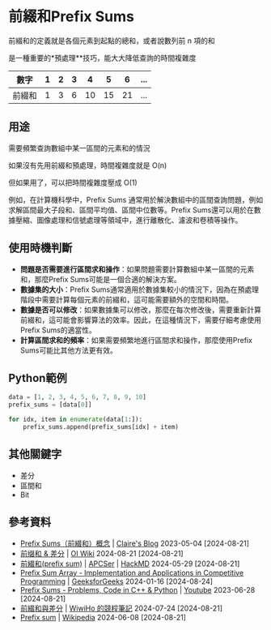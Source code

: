 # 前綴和Prefix Sums
前綴和的定義就是各個元素到起點的總和，或者說數列前 n 項的和

是一種重要的*預處理**技巧，能大大降低查詢的時間複雜度

|數字|1|2|3|4|5|6|...|
|-|-|-|-|-|-|-|-|
|前綴和|1|3|6|10|15|21|...|

## 用途
需要頻繁查詢數組中某一區間的元素和的情況

如果沒有先用前綴和預處理，時間複雜度就是 O(n)

但如果用了，可以把時間複雜度壓成 O(1)

例如，在計算機科學中，Prefix Sums 通常用於解決數組中的區間查詢問題，例如求解區間最大子段和、區間平均值、區間中位數等。Prefix Sums還可以用於在數據壓縮、圖像處理和信號處理等領域中，進行離散化、濾波和卷積等操作。

## 使用時機判斷

- **問題是否需要進行區間求和操作**：如果問題需要計算數組中某一區間的元素和，那麼Prefix Sums可能是一個合適的解決方案。
- **數據集的大小**：Prefix Sums通常適用於數據集較小的情況下，因為在預處理階段中需要計算每個元素的前綴和，這可能需要額外的空間和時間。
- **數據是否可以修改**：如果數據集可以修改，那麼在每次修改後，需要重新計算前綴和，這可能會影響算法的效率。因此，在這種情況下，需要仔細考慮使用Prefix Sums的適當性。
- **計算區間求和的頻率**：如果需要頻繁地進行區間求和操作，那麼使用Prefix Sums可能比其他方法更有效。

## Python範例
```py
data = [1, 2, 3, 4, 5, 6, 7, 8, 9, 10]
prefix_sums = [data[0]]

for idx, item in enumerate(data[1:]):
    prefix_sums.append(prefix_sums[idx] + item)
```

## 其他關鍵字
- 差分
- 區間和
- Bit

## 參考資料
- [Prefix Sums（前綴和）概念](https://claire-chang.com/2023/05/04/prefix-sums%EF%BC%88%E5%89%8D%E7%B6%B4%E5%92%8C%EF%BC%89%E6%A6%82%E5%BF%B5/) | [Claire's Blog](https://claire-chang.com/) 2023-05-04 [2024-08-21]
- [前缀和 & 差分](https://oi-wiki.org/basic/prefix-sum/) | [OI Wiki](https://oi-wiki.org/) 2024-08-21 [2024-08-21]
- [前綴和(prefix sum)](https://hackmd.io/@apcser/ByNGmazhs) | [APCSer](https://hackmd.io/@apcser) | [HackMD](https://hackmd.io/) 2024-05-29 [2024-08-21]
- [Prefix Sum Array - Implementation and Applications in Competitive Programming](https://www.geeksforgeeks.org/prefix-sum-array-implementation-applications-competitive-programming/) | [GeeksforGeeks](https://www.geeksforgeeks.org/) 2024-01-16 [2024-08-24]
- [Prefix Sums - Problems, Code in C++ & Python](https://www.youtube.com/watch?v=PhgtNY_-CiY) | [Youtube](https://www.youtube.com/) 2023-06-28 [2024-08-21]
- [前綴和與差分](https://cp.wiwiho.me/prefix-sum/) | [WiwiHo 的競程筆記](https://cp.wiwiho.me/) 2024-07-24 [2024-08-21]
- [Prefix sum](https://en.wikipedia.org/wiki/Prefix_sum) | [Wikipedia](https://en.wikipedia.org/wiki/Main_Page) 2024-06-08 [2024-08-21]